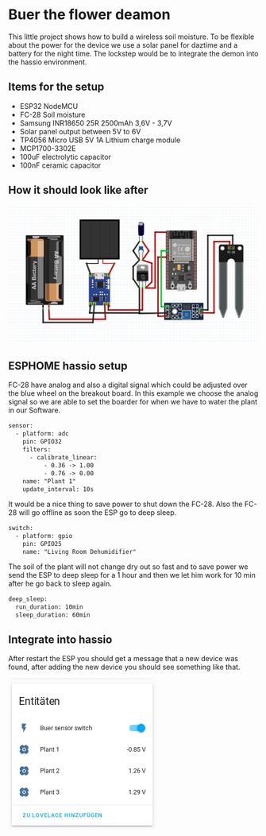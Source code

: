 # Buer the flower deamon
This little project shows how to build a wireless soil moisture. To be flexible about the power for the device we use a solar panel for daztime and a battery for the night time. The lockstep would be to integrate the demon into the hassio environment.
## Items for the setup
* ESP32 NodeMCU
* FC-28 Soil moisture
* Samsung INR18650 25R 2500mAh 3,6V - 3,7V
* Solar panel output between 5V to 6V 
* TP4056 Micro USB 5V 1A Lithium charge module
* MCP1700-3302E 
* 100uF electrolytic capacitor
* 100nF ceramic capacitor

## How it should look like after
![Image of Yaktocat](buer.png)

## ESPHOME hassio setup
FC-28 have analog and also a digital signal which could be adjusted over the blue wheel on the breakout board. In this example we choose the analog signal so we are able to set the boarder for when we have to water the plant in our Software.
``` 
sensor:
  - platform: adc
    pin: GPIO32
    filters:
      - calibrate_linear:
          - 0.36 -> 1.00
          - 0.76 -> 0.00
    name: "Plant 1"
    update_interval: 10s
```
It would be a nice thing to save power to shut down the FC-28. Also the FC-28 will go offline as soon the ESP go to deep sleep.
```
switch:
  - platform: gpio
    pin: GPIO25
    name: "Living Room Dehumidifier"
```
The soil of the plant will not change dry out so fast and to save power we send the ESP to deep sleep for a 1 hour and then we let him work for 10 min after he go back to sleep again.
```
deep_sleep:
  run_duration: 10min
  sleep_duration: 60min
```
## Integrate into hassio
After restart the ESP you should get a message that a new device was found, after adding the new device you should see something like that.

![Image of Yaktocat](hassio-entity.png)
